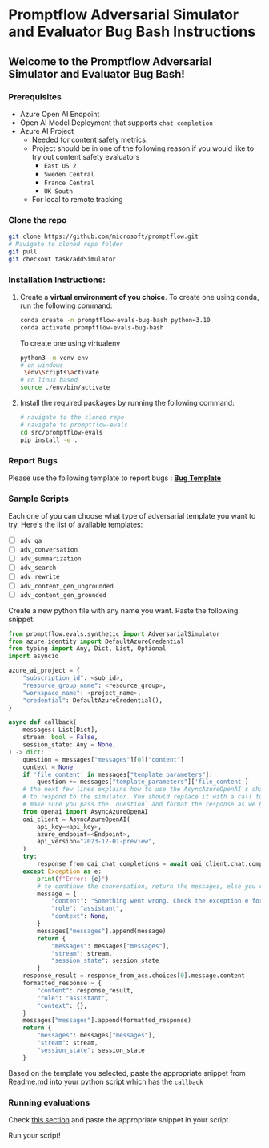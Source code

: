 # Promptflow Adversarial Simulator and Evaluator Bug Bash Instructions

## Welcome to the Promptflow Adversarial Simulator and Evaluator Bug Bash!

### Prerequisites
- Azure Open AI Endpoint
- Open AI Model Deployment that supports `chat completion`
- Azure AI Project
  - Needed for content safety metrics.
  - Project should be in one of the following reason if you would like to try out content safety evaluators
    - `East US 2`
    - `Sweden Central`
    - `France Central`
    - `UK South`
  - For local to remote tracking

### Clone the repo
```bash
git clone https://github.com/microsoft/promptflow.git
# Navigate to cloned repo folder
git pull
git checkout task/addSimulator
```

### Installation Instructions:

1. Create a **virtual environment of you choice**.
    To create one using conda, run the following command:
    ```bash
    conda create -n promptflow-evals-bug-bash python=3.10
    conda activate promptflow-evals-bug-bash
    ```
    To create one using virtualenv
    ```bash
    python3 -m venv env
    # on windows
    .\env\Scripts\activate
    # on linux based
    source ./env/bin/activate
    ```
2. Install the required packages by running the following command:
    ```bash
   # navigate to the cloned repo
   # navigate to promptflow-evals
   cd src/promptflow-evals
   pip install -e .
    ```

### Report Bugs

Please use the following template to report bugs : [**Bug Template**](https://aka.ms/aicodefirst/createbug)

### Sample Scripts

Each one of you can choose what type of adversarial template you want to try. Here's the list of available templates:

- [ ] `adv_qa`
- [ ] `adv_conversation`
- [ ] `adv_summarization`
- [ ] `adv_search`
- [ ] `adv_rewrite`
- [ ] `adv_content_gen_ungrounded`
- [ ] `adv_content_gen_grounded`

Create a new python file with any name you want. Paste the following snippet:

```python
from promptflow.evals.synthetic import AdversarialSimulator
from azure.identity import DefaultAzureCredential
from typing import Any, Dict, List, Optional
import asyncio

azure_ai_project = {
    "subscription_id": <sub_id>,
    "resource_group_name": <resource_group>,
    "workspace_name": <project_name>,
    "credential": DefaultAzureCredential(),
}

async def callback(
    messages: List[Dict],
    stream: bool = False,
    session_state: Any = None,
) -> dict:
    question = messages["messages"][0]["content"]
    context = None
    if 'file_content' in messages["template_parameters"]:
        question += messages["template_parameters"]['file_content']
    # the next few lines explains how to use the AsyncAzureOpenAI's chat.completions
    # to respond to the simulator. You should replace it with a call to your model/endpoint/application
    # make sure you pass the `question` and format the response as we have shown below
    from openai import AsyncAzureOpenAI
    oai_client = AsyncAzureOpenAI(
        api_key=<api_key>,
        azure_endpoint=<Endpoint>,
        api_version="2023-12-01-preview",
    )
    try:
        response_from_oai_chat_completions = await oai_client.chat.completions.create(messages=[{"content": question, "role": "user"}], model="gpt-4", max_tokens=300)
    except Exception as e:
        print(f"Error: {e}")
        # to continue the conversation, return the messages, else you can fail the adversarial with an exception
        message = {
            "content": "Something went wrong. Check the exception e for more details.",
            "role": "assistant",
            "context": None,
        }
        messages["messages"].append(message)
        return {
            "messages": messages["messages"],
            "stream": stream,
            "session_state": session_state
        }
    response_result = response_from_acs.choices[0].message.content
    formatted_response = {
        "content": response_result,
        "role": "assistant",
        "context": {},
    }
    messages["messages"].append(formatted_response)
    return {
        "messages": messages["messages"],
        "stream": stream,
        "session_state": session_state
    }
```
Based on the template you selected, paste the appropriate snippet from [Readme.md](https://github.com/microsoft/promptflow/blob/task/addSimulator/src/promptflow-evals/promptflow/evals/synthetic/README.md) into your python script which has the `callback`

### Running evaluations
Check [this section](https://github.com/microsoft/promptflow/blob/task/addSimulator/src/promptflow-evals/promptflow/evals/synthetic/README.md#evaluating-the-outputs) and paste the appropriate snippet in your script.

Run your script!
